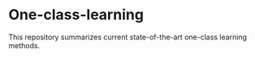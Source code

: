 # One-class-learning
This repository summarizes current state-of-the-art one-class learning methods.
